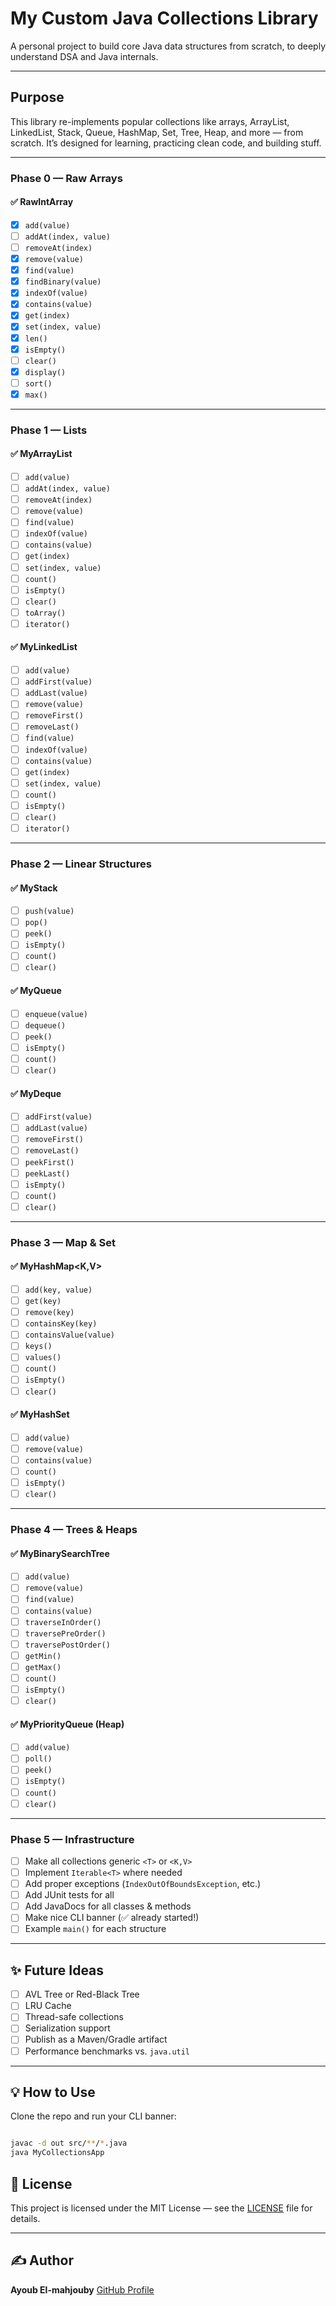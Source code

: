 # My Custom Java Collections Library

A personal project to build core Java data structures from scratch, to deeply understand DSA and Java internals.

---

## Purpose

This library re-implements popular collections like arrays, ArrayList, LinkedList, Stack, Queue, HashMap, Set, Tree, Heap, and more — from scratch.
It’s designed for learning, practicing clean code, and building stuff.

---

### **Phase 0 — Raw Arrays**

#### ✅ RawIntArray
- [X] `add(value)`
- [ ] `addAt(index, value)`
- [ ] `removeAt(index)`
- [X] `remove(value)`
- [X] `find(value)`
- [X] `findBinary(value)`
- [X] `indexOf(value)`
- [X] `contains(value)`
- [X] `get(index)`
- [X] `set(index, value)`
- [X] `len()`
- [X] `isEmpty()`
- [ ] `clear()`
- [X] `display()`
- [ ] `sort()`
- [X] `max()`

---

### **Phase 1 — Lists**

#### ✅ MyArrayList<T>
- [ ] `add(value)`
- [ ] `addAt(index, value)`
- [ ] `removeAt(index)`
- [ ] `remove(value)`
- [ ] `find(value)`
- [ ] `indexOf(value)`
- [ ] `contains(value)`
- [ ] `get(index)`
- [ ] `set(index, value)`
- [ ] `count()`
- [ ] `isEmpty()`
- [ ] `clear()`
- [ ] `toArray()`
- [ ] `iterator()`

#### ✅ MyLinkedList<T>
- [ ] `add(value)`
- [ ] `addFirst(value)`
- [ ] `addLast(value)`
- [ ] `remove(value)`
- [ ] `removeFirst()`
- [ ] `removeLast()`
- [ ] `find(value)`
- [ ] `indexOf(value)`
- [ ] `contains(value)`
- [ ] `get(index)`
- [ ] `set(index, value)`
- [ ] `count()`
- [ ] `isEmpty()`
- [ ] `clear()`
- [ ] `iterator()`

---

### **Phase 2 — Linear Structures**

#### ✅ MyStack<T>
- [ ] `push(value)`
- [ ] `pop()`
- [ ] `peek()`
- [ ] `isEmpty()`
- [ ] `count()`
- [ ] `clear()`

#### ✅ MyQueue<T>
- [ ] `enqueue(value)`
- [ ] `dequeue()`
- [ ] `peek()`
- [ ] `isEmpty()`
- [ ] `count()`
- [ ] `clear()`

#### ✅ MyDeque<T>
- [ ] `addFirst(value)`
- [ ] `addLast(value)`
- [ ] `removeFirst()`
- [ ] `removeLast()`
- [ ] `peekFirst()`
- [ ] `peekLast()`
- [ ] `isEmpty()`
- [ ] `count()`
- [ ] `clear()`

---

### **Phase 3 — Map & Set**

#### ✅ MyHashMap<K,V>
- [ ] `add(key, value)`
- [ ] `get(key)`
- [ ] `remove(key)`
- [ ] `containsKey(key)`
- [ ] `containsValue(value)`
- [ ] `keys()`
- [ ] `values()`
- [ ] `count()`
- [ ] `isEmpty()`
- [ ] `clear()`

#### ✅ MyHashSet<T>
- [ ] `add(value)`
- [ ] `remove(value)`
- [ ] `contains(value)`
- [ ] `count()`
- [ ] `isEmpty()`
- [ ] `clear()`

---

### **Phase 4 — Trees & Heaps**

#### ✅ MyBinarySearchTree<T>
- [ ] `add(value)`
- [ ] `remove(value)`
- [ ] `find(value)`
- [ ] `contains(value)`
- [ ] `traverseInOrder()`
- [ ] `traversePreOrder()`
- [ ] `traversePostOrder()`
- [ ] `getMin()`
- [ ] `getMax()`
- [ ] `count()`
- [ ] `isEmpty()`
- [ ] `clear()`

#### ✅ MyPriorityQueue<T> (Heap)
- [ ] `add(value)`
- [ ] `poll()`
- [ ] `peek()`
- [ ] `isEmpty()`
- [ ] `count()`
- [ ] `clear()`

---

### **Phase 5 — Infrastructure**

- [ ] Make all collections generic `<T>` or `<K,V>`
- [ ] Implement `Iterable<T>` where needed
- [ ] Add proper exceptions (`IndexOutOfBoundsException`, etc.)
- [ ] Add JUnit tests for all
- [ ] Add JavaDocs for all classes & methods
- [ ] Make nice CLI banner (✅ already started!)
- [ ] Example `main()` for each structure

---

## ✨ **Future Ideas**

- [ ] AVL Tree or Red-Black Tree
- [ ] LRU Cache
- [ ] Thread-safe collections
- [ ] Serialization support
- [ ] Publish as a Maven/Gradle artifact
- [ ] Performance benchmarks vs. `java.util`

---

## 💡 How to Use

Clone the repo and run your CLI banner:

```bash

javac -d out src/**/*.java
java MyCollectionsApp
```

## 📜 License

This project is licensed under the MIT License — see the [LICENSE](LICENSE) file for details.

---

## ✍️ Author

**Ayoub El-mahjouby**
[GitHub Profile](https://github.com/ayoubMah)
